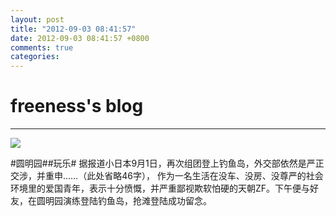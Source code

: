 ```yaml
---
layout: post
title: "2012-09-03 08:41:57"
date: 2012-09-03 08:41:57 +0800
comments: true
categories: 
---
```


# freeness's blog

----------

![](http://okqmqrbgo.bkt.clouddn.com/201209030841571.jpg)

>
\#圆明园\#\#玩乐\# 据报道小日本9月1日，再次组团登上钓鱼岛，外交部依然是严正交涉，并重申……（此处省略46字）， 作为一名生活在没车、没房、没尊严的社会环境里的爱国青年，表示十分愤慨，并严重鄙视欺软怕硬的天朝ZF。下午便与好友，在圆明园演练登陆钓鱼岛，抢滩登陆成功留念。